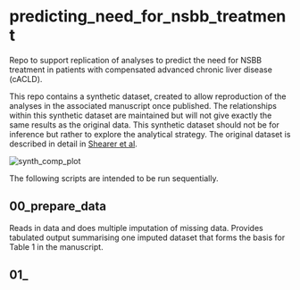 # predicting_need_for_nsbb_treatment
Repo to support replication of analyses to predict the need for NSBB treatment in patients with compensated advanced chronic liver disease (cACLD).

This repo contains a synthetic dataset, created to allow reproduction of the analyses in the associated manuscript once published.  The relationships within this synthetic dataset are maintained but will not give exactly the same results as the original data.  This synthetic dataset should not be for inference but rather to explore the analytical strategy.  The original dataset is described in detail in [Shearer et al](https://www.cghjournal.org/article/S1542-3565(22)00290-7/pdf).

![synth_comp_plot](https://github.com/user-attachments/assets/1202dc27-3d4a-4d5b-964c-9a2a0deb545c)

The following scripts are intended to be run sequentially.  
## 00_prepare_data
Reads in data and does multiple imputation of missing data.  Provides tabulated output summarising one imputed dataset that forms the basis for Table 1 in the manuscript.

## 01_
